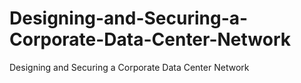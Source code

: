 # Designing-and-Securing-a-Corporate-Data-Center-Network
Designing and Securing a Corporate Data Center Network
